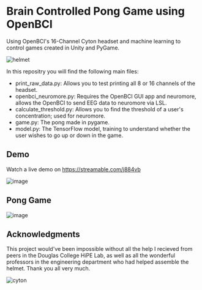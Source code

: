 # Brain Controlled Pong Game using OpenBCI
Using OpenBCI's 16-Channel Cyton headset and machine learning to control games created in Unity and PyGame.

![helmet](https://user-images.githubusercontent.com/69658141/186826678-aac05fa4-972d-4054-ac93-d170ae0f7736.jpg)

In this repositry you will find the following main files:
 *  print_raw_data.py: Allows you to test printing all 8 or 16 channels of the headset.
 *  openbci_neuromore.py: Requires the OpenBCI GUI app and neuromore, allows the OpenBCI to send EEG data to neuromore via LSL.
 *  calculate_threshold.py: Allows you to find the threshold of a user's concentration; used for neuromore.
 *  game.py: The pong made in pygame.
 *  model.py: The TensorFlow model, training to understand whether the user wishes to go up or down in the game.

## Demo
Watch a live demo on https://streamable.com/j884vb

![image](https://user-images.githubusercontent.com/69658141/186840231-7761da8e-14bf-4594-8466-7feef80a604d.png)


## Pong Game
![image](https://user-images.githubusercontent.com/69658141/186831818-2e9eb98c-05eb-484a-bdb7-04bdf76ceef8.png)

## Acknowledgments
This project would've been impossible without all the help I recieved from peers in the Douglas College HiPE Lab, as well as all the wonderful professors in the engineering department who had helped assemble the helmet. Thank you all very much.

![cyton](https://user-images.githubusercontent.com/69658141/186837860-84206118-317c-4a2a-974a-d17bd697242b.jpg)
